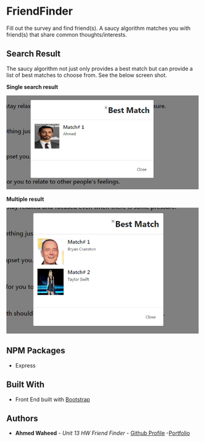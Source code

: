 # FriendFinder

Fill out the survey and find friend(s). A saucy algorithm matches you with friend(s) that share common thoughts/interests. 

## Search Result

The saucy algorithm not just only provides a best match but can provide a list of best matches to choose from. See the below screen shot. 

**Single search result**

![single result](./public/images/output-1.JPG)

**Multiple result**

![multiple result](./public/images/output-2.JPG)

## NPM Packages

* Express

## Built With

* Front End built with [Bootstrap](https://getbootstrap.com/) 

## Authors

* **Ahmed Waheed** - *Unit 13 HW Friend Finder* - [Github Profile](https://github.com/anw1986) -[Portfolio](https://anw1986.github.io/porfolio-new/)
